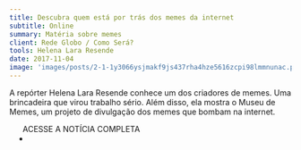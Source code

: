 ```yaml
---
title: Descubra quem está por trás dos memes da internet
subtitle: Online
summary: Matéria sobre memes
client: Rede Globo / Como Será?
tools: Helena Lara Resende
date: 2017-11-04
image: 'images/posts/2-1-1y3066ysjmakf9js437rha4hze5616zcpi98lmmnunac.png'
---
```


A repórter Helena Lara Resende conhece um dos criadores de memes. Uma brincadeira que virou trabalho sério. Além disso, ela mostra o Museu de Memes, um projeto de divulgação dos memes que bombam na internet.

<div class="post__share"><ul class="share__list list-reset">ACESSE A NOTÍCIA COMPLETA<li class="share__item" style="margin-left: 10px"><a class="share__link share__facebook" style="background: #fa5657" href="http://g1.globo.com/como-sera/noticia/2017/11/descubra-quem-esta-por-tras-dos-memes-da-internet.html 
onclick=window.open(this.href, 'pop-up', 'left=20,top=20,width=500,height=500,toolbar=1,resizable=0'); return false;" title="Link" rel="nofollow"><i class="fa-solid fa-link"></i></a></li></ul></div>
<!-- <div class="gallery-box"><div class="gallery"><img src="/clipping/images/example-1.jpg" loading="lazy" alt="Project"><img src="/clipping/images/example-2.jpg" loading="lazy" alt="Project"></div><em>Gallery / <a href="https://www.freepik.com/" target="_blank">Freepic</a></em></div> -->
